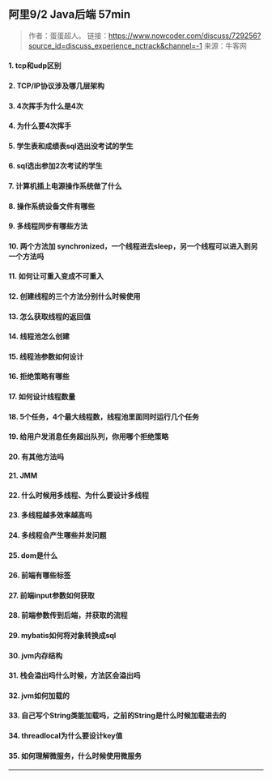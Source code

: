 ## 阿里9/2 Java后端 57min
> 作者：蛋蛋超人。
> 链接：https://www.nowcoder.com/discuss/729256?source_id=discuss_experience_nctrack&channel=-1
> 来源：牛客网

#### 1. tcp和udp区别
> [](../计算机网络/TCP_IP.md)
#### 2. TCP/IP协议涉及哪几层架构
#### 3. 4次挥手为什么是4次
#### 4. 为什么要4次挥手
#### 5. 学生表和成绩表sql选出没考试的学生
#### 6. sql选出参加2次考试的学生
#### 7. 计算机插上电源操作系统做了什么
#### 8. 操作系统设备文件有哪些
#### 9. 多线程同步有哪些方法
#### 10. 两个方法加 synchronized，一个线程进去sleep，另一个线程可以进入到另一个方法吗
#### 11. 如何让可重入变成不可重入
#### 12. 创建线程的三个方法分别什么时候使用
#### 13. 怎么获取线程的返回值
#### 14. 线程池怎么创建
#### 15. 线程池参数如何设计
#### 16. 拒绝策略有哪些
#### 17. 如何设计线程数量
#### 18. 5个任务，4个最大线程数，线程池里面同时运行几个任务
#### 19. 给用户发消息任务超出队列，你用哪个拒绝策略
#### 20. 有其他方法吗
#### 21. JMM
#### 22. 什么时候用多线程、为什么要设计多线程
#### 23. 多线程越多效率越高吗
#### 24. 多线程会产生哪些并发问题
#### 25. dom是什么
#### 26. 前端有哪些标签
#### 27. 前端input参数如何获取
#### 28. 前端参数传到后端，并获取的流程
#### 29. mybatis如何将对象转换成sql
#### 30. jvm内存结构
#### 31. 栈会溢出吗什么时候，方法区会溢出吗
#### 32. jvm如何加载的
#### 33. 自己写个String类能加载吗，之前的String是什么时候加载进去的
#### 34. threadlocal为什么要设计key值
#### 35. 如何理解微服务，什么时候使用微服务

---